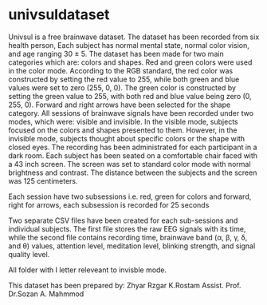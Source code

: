 # univsuldataset
Univsul is a free brainwave dataset.
The dataset has been recorded from six health person,
Each subject has normal mental state, normal color vision, and age ranging 30 ± 5.
The dataset has been made for two main categories which are: colors and
shapes. Red and green colors were used in the color mode. According to
the RGB standard, the red color was constructed by setting the red value to
255, while both green and blue values were set to zero (255, 0, 0). The green
color is constructed by setting the green value to 255, with both red and blue
value being zero (0, 255, 0). Forward and right arrows have been selected
for the shape category.
All sessions of brainwave signals have been recorded
under two modes, which were: visible and invisible. In the visible mode,
subjects focused on the colors and shapes presented to them. However, in
the invisible mode, subjects thought about specific colors or the shape with
closed eyes.
The recording has been administrated for each participant in a dark room. Each subject has been seated on a comfortable chair
faced with a 43 inch screen. The screen was set to standard color mode with normal brightness and contrast. The distance between the subjects and the screen was 125 centimeters.

Each session have two subsessions i.e. red, green for colors and forward, right for arrows, each subsession is recorded for 25 seconds

Two separate CSV files have been created for each sub-sessions and individual subjects. The first file stores the raw EEG signals with its time, while the second file contains recording time, brainwave band (α, β, γ, δ, and θ)
values, attention level, meditation level, blinking strength, and signal quality level.

All folder with I letter releveant to invisble mode.

This dataset has been prepared by:
Zhyar Rzgar K.Rostam
Assist. Prof. Dr.Sozan A. Mahmmod
